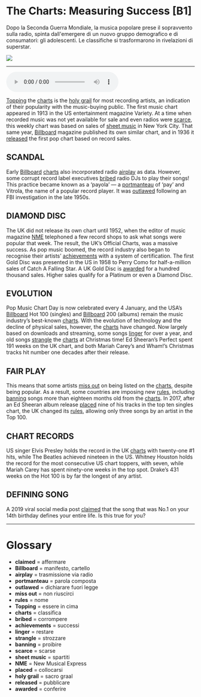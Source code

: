 # The Charts: Measuring Success   [B1]

Dopo la Seconda Guerra Mondiale, la musica popolare prese il sopravvento sulla radio, spinta dall'emergere di un nuovo gruppo demografico e di consumatori: gli adolescenti. Le classifiche si trasformarono in rivelazioni di superstar.

![](The%20Charts%20Measuring%20Success.jpg)

--------------

<div>
<audio controls autoplay>
    <source src="https:/raw.githubusercontent.com/dartie/speakup/main/2024-02/The%20Charts%20Measuring%20Success.mp3" type="audio/mpeg">
</audio>
</div>


[Topping](## "essere in cima") the [charts](## "classifica") is the [holy grail](## "sacro graal") for most recording artists, an indication of their popularity with the music-buying public. The first music chart appeared in 1913 in the US entertainment magazine Variety. At a time when recorded music was not yet available for sale and even radios were [scarce](## "scarse"), this weekly chart was based on sales of [sheet music](## "spartiti") in New York City. That same year, [Billboard](## "manifesto, cartello") magazine published its own similar chart, and in 1936 it [released](## "pubblicare") the first pop chart based on record sales. 

## SCANDAL
Early [Billboard](## "manifesto, cartello") [charts](## "classifica") also incorporated radio [airplay](## "trasmissione via radio") as data. However, some corrupt record label executives [bribed](## "corrompere") radio DJs to play their songs! This practice became known as a ‘payola’ — a [portmanteau](## "parola composta") of ‘pay’ and Vitrola, the name of a popular record player. It was [outlawed](## "dichiarare fuori legge") following an FBI investigation in the late 1950s.

## DIAMOND DISC
The UK did not release its own chart until 1952, when the editor of music magazine [NME](## "New Musical Express") telephoned a few record shops to ask what songs were popular that week. The result, the UK’s Official Charts, was a massive success. As pop music boomed, the record industry also began to recognise their artists’ [achievements](## "successi") with a system of certification. The first Gold Disc was presented in the US in 1958 to Perry Como for half-a-million sales of Catch A Falling Star. A UK Gold Disc is [awarded](## "conferire") for a hundred thousand sales. Higher sales qualify for a Platinum or even a Diamond Disc. 

## EVOLUTION
Pop Music Chart Day is now celebrated every 4 January, and the USA’s [Billboard](## "manifesto, cartello") Hot 100 (singles) and [Billboard](## "manifesto, cartello") 200 (albums) remain the music industry’s best-known [charts](## "classifica"). With the evolution of technology and the decline of physical sales, however, the [charts](## "classifica") have changed. Now largely based on downloads and streaming, some songs [linger](## "restare") for over a year, and old songs [strangle](## "strozzare") the [charts](## "classifica") at Christmas time! Ed Sheeran’s Perfect spent 191 weeks on the UK chart, and both Mariah Carey’s and Wham!’s Christmas tracks hit number one decades after their release. 

## FAIR PLAY
This means that some artists [miss out](## "non riuscirci") on being listed on the [charts](## "classifica"), despite being popular. As a result, some countries are imposing new [rules](## "nome"), including [banning](## "proibire") songs more than eighteen months old from the [charts](## "classifica"). In 2017, after an Ed Sheeran album release [placed](## "collocarsi") nine of his tracks in the top ten singles chart, the UK changed its [rules](## "nome"), allowing only three songs by an artist in the Top 100.  

## CHART RECORDS
US singer Elvis Presley holds the record in the UK [charts](## "classifica") with twenty-one #1 hits, while The Beatles achieved nineteen in the US. Whitney Houston holds the record for the most consecutive US chart toppers, with seven, while Mariah Carey has spent ninety-one weeks in the top spot. Drake’s 431 weeks on the Hot 100 is by far the longest of any artist. 

## DEFINING SONG
A 2019 viral social media post [claimed](## "affermare") that the song that was No.1 on your 14th birthday defines your entire life. Is this true for you?
 

--------------

<div style = "display:block; clear:both; page-break-after:always;"></div>

# Glossary
* **claimed** = affermare
* **Billboard** = manifesto, cartello
* **airplay** = trasmissione via radio
* **portmanteau** = parola composta
* **outlawed** = dichiarare fuori legge
* **miss out** = non riuscirci
* **rules** = nome
* **Topping** = essere in cima
* **charts** = classifica
* **bribed** = corrompere
* **achievements** = successi
* **linger** = restare
* **strangle** = strozzare
* **banning** = proibire
* **scarce** = scarse
* **sheet music** = spartiti
* **NME** = New Musical Express
* **placed** = collocarsi
* **holy grail** = sacro graal
* **released** = pubblicare
* **awarded** = conferire
